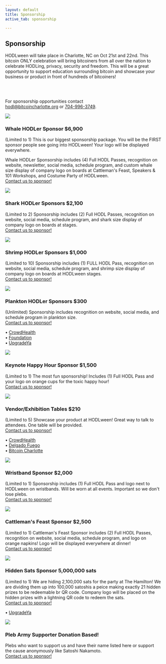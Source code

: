 ```yaml
---
layout: default
title: Sponsorship
active_tab: sponsorship

---
```


<div class="highlight-section2">
    <h2>Sponsorship</h2>
    <div class="white-divider-mid"></div>
    <div class="headline-bg-alt">
        <p>HODLween will take place in Charlotte, NC on Oct 21st and 22nd. This bitcoin ONLY celebration will bring bitcoiners from all over the nation to celebrate HODLing, privacy, security and freedom. This will be a great opportunity to support education surrounding bitcoin and showcase your business or product in front of hundreds of bitcoiners!</p>
        <br><br>
        <p>For sponsorship opportunities contact<br><a href="mailto:hodl@bitcoincharlotte.org">hodl@bitcoincharlotte.org</a> or <a href="tel:7049963749">704-996-3749</a>.</p>
    </div>
</div>


<article class="sponsor">
    <div class="color-image sponsor-icon"><img src="/assets/img/hodlween-icon-whale.png" /></div>
    <a id="hodlween-whale" />
    <h3>Whale HODLer Sponsor <span class="orange">$6,900</span></h3>
    <p>(Limited to 1) This is our biggest sponsorship package. You will be the FIRST sponsor people see going into HODLween! Your logo will be displayed everywhere. </p>
    <p>Whale HODLer Sponsorship includes (4) Full HODL Passes, recognition on website, newsletter, social media, schedule program, and custom whale size display of company logo on boards at Cattleman's Feast, Speakers & 101 Workshops, and Costume Party of HODLween.
    <br><a href="mailto:hodl@bitcoincharlotte.org">Contact us to sponsor!</a></p>
</article>

<article class="sponsor">
    <div class="color-image sponsor-icon"><img src="/assets/img/hodlween-icon-shark.png" /></div>
    <a id="hodlween-shark" />
    <h3>Shark HODLer Sponsors <span class="orange">$2,100</span></h3>
    <p>(Limited to 2) Sponsorship includes (2) Full HODL Passes, recognition on website, social media, schedule program, and shark size display of company logo on boards at stages.<br><a href="mailto:hodl@bitcoincharlotte.org">Contact us to sponsor!</a></p>
</article>

<article class="sponsor">
    <div class="color-image sponsor-icon"><img src="/assets/img/hodlween-icon-shrimp.png" /></div>
    <a id="hodlween-shrimp" />
    <h3>Shrimp HODLer Sponsors <span class="orange">$1,000</span></h3>
    <p>(Limited to 10) Sponsorship includes (1) FULL HODL Pass, recognition on website, social media, schedule program, and shrimp size display of company logo on boards at HODLween stages.<br><a href="mailto:hodl@bitcoincharlotte.org">Contact us to sponsor!</a> </p>
</article>

<article class="sponsor">
    <div class="color-image sponsor-icon"><img src="/assets/img/hodlween-icon-plankton.png" /></div>
    <a id="hodlween-plankton" />
    <h3>Plankton HODLer Sponsors <span class="orange">$300</span></h3>
    <p>(Unlimited) Sponsorship includes recognition on website, social media, and schedule program in plankton size.<br><a href="mailto:hodl@bitcoincharlotte.org">Contact us to sponsor!</a></p>
    <p>
        &#8226; <a href="https://www.joincrowdhealth.com/bitcoin" target="_blank">CrowdHealth</a><br>
        &#8226; <a href="https://foundationdevices.com/" target="_blank">Foundation</a><br>
        &#8226; <a href="https://upgradeya.com/" target="_blank">UpgradeYa</a><br>
    </p>
</article>

<article class="sponsor">
    <div class="color-image sponsor-icon"><img src="/assets/img/hodlween-icon-cup.png" /></div>
    <a id="hodlween-toxic" />
    <h3>Keynote Happy Hour Sponsor <span class="orange">$1,500</span></h3>
    <p>(Limited to 1) The most fun sponsorship! Includes (1) Full HODL Pass and your logo on orange cups for the toxic happy hour!<br><a href="mailto:hodl@bitcoincharlotte.org">Contact us to sponsor!</a></p>
</article>

<article class="sponsor">
    <div class="color-image sponsor-icon"><img src="/assets/img/hodlween-icon-booth.png" /></div>
    <a id="hodlween-vendor" />
    <h3>Vendor/Exhibition Tables <span class="orange">$210</span></h3>
    <p>(Limited to 5) Showcase your product at HODLween! Great way to talk to attendees. One table will be provided.<br><a href="mailto:hodl@bitcoincharlotte.org">Contact us to sponsor!</a></p>
    <p>
        &#8226; <a href="https://www.joincrowdhealth.com/bitcoin" target="_blank">CrowdHealth</a><br>
        &#8226; <a href="https://delgadosfuego.com/" target="_blank">Delgado Fuego</a><br>
        &#8226; <a href="https://bitcoincharlotte.org" target="_blank">Bitcoin Charlotte</a><br>
    </p>
</article>

<article class="sponsor">
    <div class="color-image sponsor-icon"><img src="/assets/img/hodlween-icon-wristband.png" /></div>
    <a id="hodlween-wristband" />
    <h3>Wristband Sponsor <span class="orange">$2,000</span></h3>
    <p>(Limited to 1) Sponsorship includes (1) Full HODL Pass and logo next to HODLween on wristbands. Will be worn at all events. Important so we don't lose plebs.<br><a href="mailto:hodl@bitcoincharlotte.org">Contact us to sponsor!</a></p>
</article>

<!-- <article class="sponsor">
    <div class="color-image sponsor-icon"><img src="/assets/img/hodlween-icon-bag.png" /></div>
    <a id="hodlween-bag" />
    <h3>Bag Sponsor <span class="orange">$75</span></h3>
    <p>(Limited to 1) Put yo bag swag in the attendee bags! Stickers, advertisements, toys, whatever you want as long as it's Bitcoin ONLY! Contact us for address to send to. <br><a href="mailto:hodl@bitcoincharlotte.org">Contact us to sponsor!</a></p>
</article> -->

<!-- <article class="sponsor">
    <div class="color-image sponsor-icon"><img src="/assets/img/hodlween-icon-faucet.png" /></div>
    <a id="hodlween-faucet" />
    <h3>Faucet Sponsor <span class="orange">$350</span></h3>
    <p>(Limited to 1) Your logo on water bottles to keep the plebs hydrated during the speakers and workshops!<br><a href="mailto:hodl@bitcoincharlotte.org">Contact us to sponsor!</a></p>
</article> -->

<!-- <article class="sponsor">
    <div class="color-image sponsor-icon"><img src="/assets/img/hodlween-icon-mag.png" /></div>
    <a id="hodlween-mag" />
    <h3>Scavenger Hunt Sponsor <span class="orange">$250</span></h3>
    <p>(Limited to 1) Your logo is painted on 4 rocks hidden throughout the venue! Attendees get to keep rock.<br><a href="mailto:hodl@bitcoincharlotte.org">Contact us to sponsor!</a></p>
</article> -->

<article class="sponsor">
    <div class="color-image sponsor-icon"><img src="/assets/img/hodlween-icon-cow.png" /></div>
    <a id="hodlween-beef" />
    <h3>Cattleman's Feast Sponsor <span class="orange">$2,500</span></h3>
    <p>(Limited to 1) Cattleman's Feast Sponsor includes (2) Full HODL Passes, recognition on website, social media, schedule program, and logo on orange napkins! Logo will be displayed everywhere at dinner!<br><a href="mailto:hodl@bitcoincharlotte.org">Contact us to sponsor!</a></p>
</article>

<article class="sponsor">
    <div class="color-image sponsor-icon"><img src="/assets/img/hodlween-icon-magbtc.png" /></div>
    <a id="hodlween-magbtc" />
    <h3>Hidden Sats Sponsor <span class="orange">5,000,000 sats</span></h3>
    <p>(Limited to 1) We are hiding 2,100,000 sats for the party at The Hamilton! We are dividing them up into 100,000 satoshis a peice making exactly 21 hidden prizes to be redeemable br QR code. Company logo will be placed on the hidden prizes with a lightning QR code to redeem the sats.<br><a href="mailto:hodl@bitcoincharlotte.org">Contact us to sponsor!</a></p>
    <p>
        &#8226; <a href="https://upgradeya.com/" target="_blank">UpgradeYa</a><br>
    </p>
</article>

<article class="sponsor">
    <div class="color-image sponsor-icon"><img src="/assets/img/hodlween-icon-anon.png" /></div>
    <a id="hodlween-anon" />
    <h3>Pleb Army Supporter <span class="orange">Donation Based!</span></h3>
    <p>Plebs who want to support us and have their name listed here or support the cause anonymously like Satoshi Nakamoto.<br><a href="mailto:hodl@bitcoincharlotte.org">Contact us to sponsor!</a></p>
</article>

